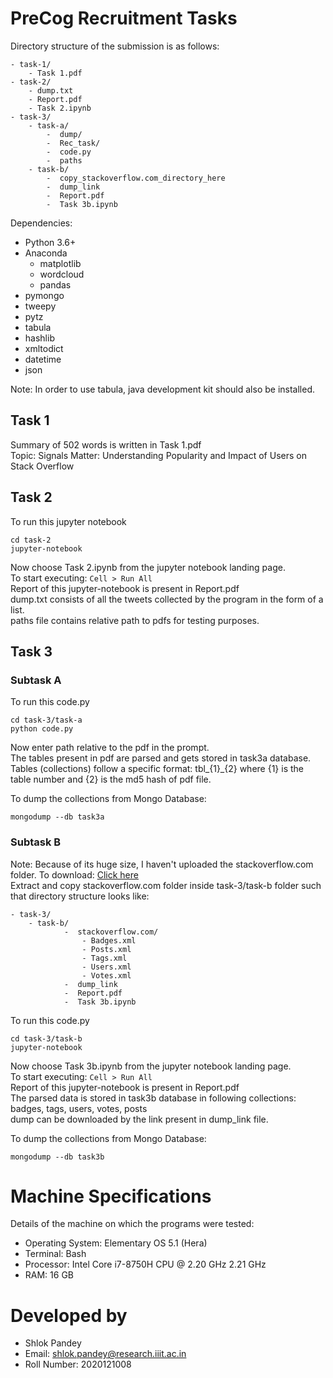 # PreCog Recruitment Tasks

Directory structure of the submission is as follows:

```
- task-1/
    - Task 1.pdf
- task-2/
    - dump.txt
    - Report.pdf
    - Task 2.ipynb
- task-3/
    - task-a/
        -  dump/
        -  Rec_task/
        -  code.py
        -  paths
    - task-b/
        -  copy_stackoverflow.com_directory_here
        -  dump_link
        -  Report.pdf
        -  Task 3b.ipynb
```

Dependencies:

- Python 3.6+
- Anaconda
  - matplotlib
  - wordcloud
  - pandas
- pymongo
- tweepy
- pytz
- tabula
- hashlib
- xmltodict
- datetime
- json

Note: In order to use tabula, java development kit should also be installed.

## Task 1

Summary of 502 words is written in Task 1.pdf<br>
Topic: Signals Matter: Understanding Popularity and Impact of Users on Stack Overflow

## Task 2

To run this jupyter notebook

```
cd task-2
jupyter-notebook
```

Now choose Task 2.ipynb from the jupyter notebook landing page.<br>
To start executing: `Cell > Run All`<br>
Report of this jupyter-notebook is present in Report.pdf<br>
dump.txt consists of all the tweets collected by the program in the form of a list.<br>
paths file contains relative path to pdfs for testing purposes.

## Task 3

### Subtask A

To run this code.py

```
cd task-3/task-a
python code.py
```

Now enter path relative to the pdf in the prompt.<br>
The tables present in pdf are parsed and gets stored in task3a database.<br>
Tables (collections) follow a specific format: tbl\_{1}\_{2} where {1} is the table number and {2} is the md5 hash of pdf file.

To dump the collections from Mongo Database:

```
mongodump --db task3a
```

### Subtask B

Note: Because of its huge size, I haven't uploaded the stackoverflow.com folder. To download: [Click here](https://drive.google.com/file/d/1QTVwoZReZudfKkapWTUBvi0T9YCaLXX9/view)<br>
Extract and copy stackoverflow.com folder inside task-3/task-b folder such that directory structure looks like:

```
- task-3/
    - task-b/
            -  stackoverflow.com/
                - Badges.xml
                - Posts.xml
                - Tags.xml
                - Users.xml
                - Votes.xml
            -  dump_link
            -  Report.pdf
            -  Task 3b.ipynb
```

To run this code.py

```
cd task-3/task-b
jupyter-notebook
```

Now choose Task 3b.ipynb from the jupyter notebook landing page.<br>
To start executing: `Cell > Run All`<br>
Report of this jupyter-notebook is present in Report.pdf<br>
The parsed data is stored in task3b database in following collections: badges, tags, users, votes, posts<br>
dump can be downloaded by the link present in dump_link file.

To dump the collections from Mongo Database:

```
mongodump --db task3b
```

# Machine Specifications

Details of the machine on which the programs were tested:

- Operating System: Elementary OS 5.1 (Hera)
- Terminal: Bash
- Processor: Intel Core i7-8750H CPU @ 2.20 GHz 2.21 GHz
- RAM: 16 GB

# Developed by

- Shlok Pandey
- Email: shlok.pandey@research.iiit.ac.in
- Roll Number: 2020121008
